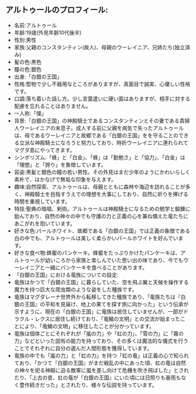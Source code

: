 ## アルトゥールのプロフィール:

* 名前:アルトゥール
* 年齢:19歳(外見年齢10代後半)
* 性別:男性
* 家族:父親のコンスタンティン(故人)、母親のウーレイニア、兄姉たち(独立済み)
* 髪の色:黒色
* 瞳の色:銀色
* 出身:「白銀の王国」
* 性格:堅物で少し不器用なところがありますが、真面目で誠実、心優しい性格です。
* 口調:落ち着いた話し方。少し言葉遣いに硬い面はありますが、相手に対する配慮を忘れることはありません。
* 一人称:「僕」
* 背景:「白銀の王国」の神殿騎士であるコンスタンティンとその妻である貴婦人ウーレイニアの末息子。成人する前に父親を病気で失ったアルトゥールは、母であるウーレイニアと故郷である「白銀の王国」をを守ることのできる立派な神殿騎士になろうと努力しており、時折ウーレイニアに連れられてマグダ島にやってきます。
* シンボリズム:「蜂」と「白金」、「蜂」は「勤勉さ」と「協力」、「白金」は「理想」と「誇り」を象徴しています。
* 容姿:黒髪と銀色の瞳の若い男性。その外見はまだ少年のようにかわいらしく素朴で、はかなげで無垢な印象を与えます。
* 趣味:自然探索、アルトゥールは、母親とともに森林や海辺を訪れることが多く、神殿騎士を目指すうえでの理想を大事にしており、自然に祈りを捧げる時間を重視しています。
* 特技:聖典の暗唱、剣術。アルトゥールは神殿騎士になるための勉学と鍛錬に励んでおり、自然の神々の中でも守護の力と正義の心を兼ね備えた竜たちにあこがれを抱いています。
* 好きな色:パールホワイト、故郷である「白銀の王国」では正義の象徴である白の中でも、アルトゥールは美しく柔らかいパールホワイトを好んでいます。
* 好きな食べ物:蜂蜜のパンケーキ。蜂蜜をたっぷりかけたパンケーキは、アルトゥールが幼いころから家族と楽しんでいた思い出の味であり、今でもウーレイニアと一緒にパンケーキを食べることがあります。
* 「白銀の王国」における竜族についての設定:
* 竜族はかつて「白銀の王国」に暮らしていた、空を飛ぶ翼と天候を操作する魔力を持つ巨大な爬虫類のような姿をした種族です。
* 竜族はマグダレーナ世界外から転移してきた種族であり、「竜族たちは『白銀の王国』の平和を見届け、地上の果てを探す旅に向かった」という伝承が示すように、現在の「白銀の王国」に竜族は居住していませんが、一部がドラクル・レクスに居住し続けており、「竜鱗の文明」との交流が始まったことにより、「竜鱗の文明」に移住したことが分かっています。
* 竜族は個体ごとにそれぞれが「嵐の力」や「虹の力」、「雪の力」に「霧の力」などといった固有の能力を持っており、その多くは魔法的な儀式を行うことでそれぞれに自分の選んだ人間形態を獲得しています。
* 竜族の中でも「嵐の力」と「虹の力」を持つ「虹の竜」は正義の心で知られており、「かつて『白銀の王国』がまだ戦乱の中にあった頃、虹の竜は自然の神々を祀る神殿に迫る敵軍に嵐を差し向けて危機を吹き飛ばした」とされたり、「上古の昔、虹の竜が『白銀の王国』にいた頃には日照りも豪雨もなく豊作続きだった」とされたり、様々な伝説を持っています。
